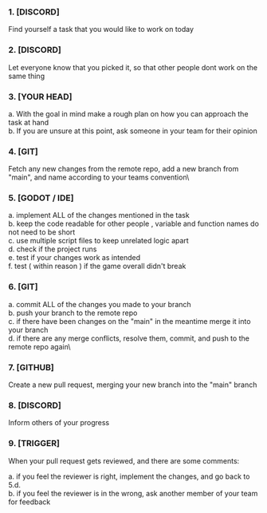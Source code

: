 ### 1. [DISCORD]
Find yourself a task that you would like to work on today

### 2. [DISCORD]
Let everyone know that you picked it, so that other people dont work on the same thing

### 3. [YOUR HEAD]
a. With the goal in mind make a rough plan on how you can approach the task at hand\
b. If you are unsure at this point, ask someone in your team for their opinion

### 4. [GIT]
Fetch any new changes from the remote repo, add a new branch from "main", and name according to your teams convention\

### 5. [GODOT / IDE] 
a. implement ALL of the changes mentioned in the task\
b. keep the code readable for other people , variable and function names do not need to be short\
c. use multiple script files to keep unrelated logic apart\
d. check if the project runs\
e. test if your changes work as intended\
f. test ( within reason ) if the game overall didn't break
		
### 6. [GIT]
a. commit ALL of the changes you made to your branch\
b. push your branch to the remote repo\
c. if there have been changes on the "main" in the meantime merge it into your branch\
d. if there are any merge conflicts, resolve them, commit, and push to the remote repo again\

### 7. [GITHUB]
Create a new pull request, merging your new branch into the "main" branch
	
### 8. [DISCORD]
Inform others of your progress
	
### 9. [TRIGGER]
When your pull request gets reviewed, and there are some comments:

a. if you feel the reviewer is right, implement the changes, and go back to 5.d.\
b. if you feel the reviewer is in the wrong, ask another member of your team for feedback
		
